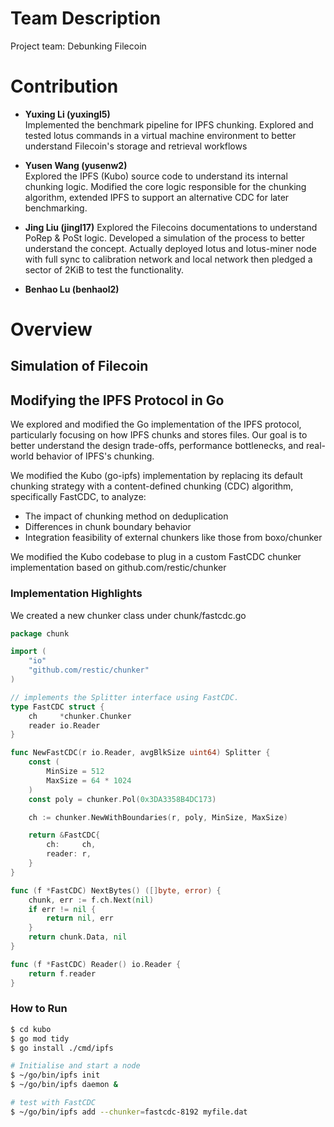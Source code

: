 # Team Description

Project team: Debunking Filecoin


# Contribution


- **Yuxing Li (yuxingl5)**  
Implemented the benchmark pipeline for IPFS chunking.
Explored and tested lotus commands in a virtual machine environment to better understand Filecoin's storage and retrieval workflows

- **Yusen Wang (yusenw2)**  
Explored the IPFS (Kubo) source code to understand its internal chunking logic.
Modified the core logic responsible for the chunking algorithm, extended IPFS to support an alternative CDC for later benchmarking.

- **Jing Liu (jingl17)**
Explored the Filecoins documentations to understand PoRep & PoSt logic. Developed a simulation of the process to better understand the concept.
Actually deployed lotus and lotus-miner node with full sync to calibration network and local network then pledged a sector of 2KiB to test the functionality.

- **Benhao Lu (benhaol2)**  


# Overview

## Simulation of Filecoin

## Modifying the IPFS Protocol in Go

We explored and modified the Go implementation of the IPFS protocol, particularly focusing on how IPFS chunks and stores files. Our goal is to better understand the design trade-offs, performance bottlenecks, and real-world behavior of IPFS's chunking. 

We modified the Kubo (go-ipfs) implementation by replacing its default chunking strategy with a content-defined chunking (CDC) algorithm, specifically FastCDC, to analyze:
- The impact of chunking method on deduplication
- Differences in chunk boundary behavior
- Integration feasibility of external chunkers like those from boxo/chunker

We modified the Kubo codebase to plug in a custom FastCDC chunker implementation based on github.com/restic/chunker

### Implementation Highlights

We created a new chunker class under chunk/fastcdc.go

```go
package chunk

import (
	"io"
	"github.com/restic/chunker"
)

// implements the Splitter interface using FastCDC.
type FastCDC struct {
	ch     *chunker.Chunker
	reader io.Reader
}

func NewFastCDC(r io.Reader, avgBlkSize uint64) Splitter {
	const (
		MinSize = 512
		MaxSize = 64 * 1024
	)
	const poly = chunker.Pol(0x3DA3358B4DC173)

	ch := chunker.NewWithBoundaries(r, poly, MinSize, MaxSize)

	return &FastCDC{
		ch:     ch,
		reader: r,
	}
}

func (f *FastCDC) NextBytes() ([]byte, error) {
	chunk, err := f.ch.Next(nil)
	if err != nil {
		return nil, err
	}
	return chunk.Data, nil
}

func (f *FastCDC) Reader() io.Reader {
	return f.reader
}
```
### How to Run

```bash
$ cd kubo
$ go mod tidy       
$ go install ./cmd/ipfs

# Initialise and start a node
$ ~/go/bin/ipfs init
$ ~/go/bin/ipfs daemon &

# test with FastCDC
$ ~/go/bin/ipfs add --chunker=fastcdc-8192 myfile.dat
```
### 
